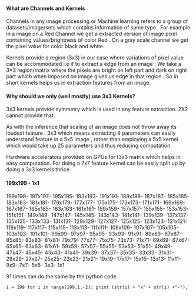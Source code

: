 #### What are Channels and Kernels

Channels in any image processing or Machine learning refers to a group of datasets/image/sets which contains information of same type . For example in a image on a Red Channel we get a extracted version of image pixel containing values/brightness of color Red . On a gray scale channel we get the pixel value for color black and white.

Kernels provide a region (3x3) in our case where variations of pixel value can be accommodated i.e if to extract a edge from an image . We take a 3*3 region/matrix where the pixels are bright on left part and dark on right part which when imposed on image gives us edge in that region . So in short kernels helps us in extraction features from an image.

#### Why should we only (well mostly) use 3x3 Kernels?

3x3 kernels provide symmetry which is used in any feature extraction. 2X2 cannot provide that.

As with the inference that scaling of an image does not throw away its loudest feature . 3x3 which means extracting 9 parameters can easily understand feature in a 5x5 image , rather than employing a 5x5 kernel which would take up 25 parameters   and thus reducing computation.

Hardware accelerators provided on GPUs for t3x3 matrix which helps in easy computation. For doing a 7x7 feature kernel can be easily split up by doing a 3x3 kernels thrice.

#### 199x199 - 1x1

199x199- 197x197- 195x195- 193x193- 191x191- 189x189- 187x187- 185x185- 183x183- 181x181- 179x179- 177x177- 175x175- 173x173- 171x171- 169x169- 167x167- 165x165- 163x163- 161x161- 159x159- 157x157- 155x155- 153x153- 151x151- 149x149- 147x147- 145x145- 143x143- 141x141- 139x139- 137x137- 135x135- 133x133- 131x131- 129x129- 127x127- 125x125- 123x123- 121x121- 119x119- 117x117- 115x115- 113x113- 111x111- 109x109- 107x107- 105x105- 103x103- 101x101- 99x99- 97x97- 95x95- 93x93- 91x91- 89x89- 87x87- 85x85- 83x83- 81x81- 79x79- 77x77- 75x75- 73x73- 71x71- 69x69- 67x67- 65x65- 63x63- 61x61- 59x59- 57x57- 55x55- 53x53- 51x51- 49x49- 47x47- 45x45- 43x43- 41x41- 39x39- 37x37- 35x35- 33x33- 31x31- 29x29- 27x27- 25x25- 23x23- 21x21- 19x19- 17x17- 15x15- 13x13- 11x11- 9x9- 7x7- 5x5- 3x3- 1x1

91 times can do the same by the python code 

`i = 199
for i in range(199,1,-2):
	print (str(i) + "x" + str(i) +"-"),`